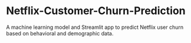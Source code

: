 # Netflix-Customer-Churn-Prediction
A machine learning model and Streamlit app to predict Netflix user churn based on behavioral and demographic data.
